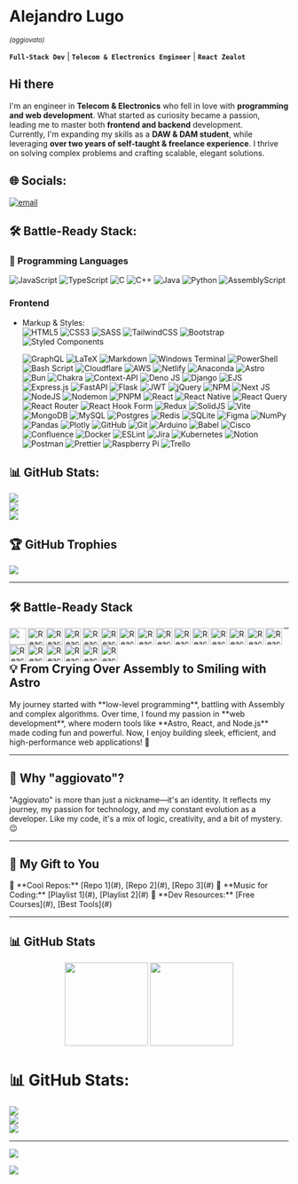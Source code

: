 <h1>Alejandro Lugo</h1> <small><i>(aggiovato)</i></small>  

**`Full-Stack Dev`** | **`Telecom & Electronics Engineer`** | **`React Zealot`**  

## Hi there 
I'm an engineer in **Telecom & Electronics** who fell in love with **programming and web development**. What started as curiosity became a passion, leading me to master both **frontend and backend** development.  
Currently, I'm expanding my skills as a **DAW & DAM student**, while leveraging **over two years of self-taught & freelance experience**. I thrive on solving complex problems and crafting scalable, elegant solutions.  


## 🌐 Socials:
[![email](https://img.shields.io/badge/Email-D14836?logo=gmail&logoColor=white)](mailto:aggiovato@gmail.com) 


## 🛠️ Battle-Ready Stack:
### 🧠 Programming Languages
![JavaScript](https://img.shields.io/badge/javascript-%23323330.svg?style=for-the-badge&logo=javascript&logoColor=%23F7DF1E)
![TypeScript](https://img.shields.io/badge/typescript-%23007ACC.svg?style=for-the-badge&logo=typescript&logoColor=white)
![C](https://img.shields.io/badge/c-%2300599C.svg?style=for-the-badge&logo=c&logoColor=white)
![C++](https://img.shields.io/badge/c++-%2300599C.svg?style=for-the-badge&logo=c%2B%2B&logoColor=white)
![Java](https://img.shields.io/badge/java-%23ED8B00.svg?style=for-the-badge&logo=openjdk&logoColor=white)
![Python](https://img.shields.io/badge/python-3670A0?style=for-the-badge&logo=python&logoColor=ffdd54)
![AssemblyScript](https://img.shields.io/badge/assembly%20script-%23000000.svg?style=for-the-badge&logo=assemblyscript&logoColor=white)

### Frontend
- Markup & Styles: <br style="{margin-bottom: 5px;}"/>
  ![HTML5](https://img.shields.io/badge/html5-%23E34F26.svg?style=for-the-badge&logo=html5&logoColor=white)
  ![CSS3](https://img.shields.io/badge/css3-%231572B6.svg?style=for-the-badge&logo=css3&logoColor=white)
  ![SASS](https://img.shields.io/badge/SASS-hotpink.svg?style=for-the-badge&logo=SASS&logoColor=white)
  ![TailwindCSS](https://img.shields.io/badge/tailwindcss-%2338B2AC.svg?style=for-the-badge&logo=tailwind-css&logoColor=white)
  ![Bootstrap](https://img.shields.io/badge/bootstrap-%238511FA.svg?style=for-the-badge&logo=bootstrap&logoColor=white)
  ![Styled Components](https://img.shields.io/badge/styled--components-DB7093?style=for-the-badge&logo=styled-components&logoColor=white)


   ![GraphQL](https://img.shields.io/badge/-GraphQL-E10098?style=for-the-badge&logo=graphql&logoColor=white)   ![LaTeX](https://img.shields.io/badge/latex-%23008080.svg?style=for-the-badge&logo=latex&logoColor=white) ![Markdown](https://img.shields.io/badge/markdown-%23000000.svg?style=for-the-badge&logo=markdown&logoColor=white)   ![Windows Terminal](https://img.shields.io/badge/Windows%20Terminal-%234D4D4D.svg?style=for-the-badge&logo=windows-terminal&logoColor=white)  ![PowerShell](https://img.shields.io/badge/PowerShell-%235391FE.svg?style=for-the-badge&logo=powershell&logoColor=white) ![Bash Script](https://img.shields.io/badge/bash_script-%23121011.svg?style=for-the-badge&logo=gnu-bash&logoColor=white) ![Cloudflare](https://img.shields.io/badge/Cloudflare-F38020?style=for-the-badge&logo=Cloudflare&logoColor=white) ![AWS](https://img.shields.io/badge/AWS-%23FF9900.svg?style=for-the-badge&logo=amazon-aws&logoColor=white) ![Netlify](https://img.shields.io/badge/netlify-%23000000.svg?style=for-the-badge&logo=netlify&logoColor=#00C7B7) ![Anaconda](https://img.shields.io/badge/Anaconda-%2344A833.svg?style=for-the-badge&logo=anaconda&logoColor=white) ![Astro](https://img.shields.io/badge/astro-%232C2052.svg?style=for-the-badge&logo=astro&logoColor=white)  ![Bun](https://img.shields.io/badge/Bun-%23000000.svg?style=for-the-badge&logo=bun&logoColor=white) ![Chakra](https://img.shields.io/badge/chakra-%234ED1C5.svg?style=for-the-badge&logo=chakraui&logoColor=white) ![Context-API](https://img.shields.io/badge/Context--Api-000000?style=for-the-badge&logo=react) ![Deno JS](https://img.shields.io/badge/deno%20js-000000?style=for-the-badge&logo=deno&logoColor=white) ![Django](https://img.shields.io/badge/django-%23092E20.svg?style=for-the-badge&logo=django&logoColor=white) ![EJS](https://img.shields.io/badge/ejs-%23B4CA65.svg?style=for-the-badge&logo=ejs&logoColor=black) ![Express.js](https://img.shields.io/badge/express.js-%23404d59.svg?style=for-the-badge&logo=express&logoColor=%2361DAFB) ![FastAPI](https://img.shields.io/badge/FastAPI-005571?style=for-the-badge&logo=fastapi) ![Flask](https://img.shields.io/badge/flask-%23000.svg?style=for-the-badge&logo=flask&logoColor=white) ![JWT](https://img.shields.io/badge/JWT-black?style=for-the-badge&logo=JSON%20web%20tokens) ![jQuery](https://img.shields.io/badge/jquery-%230769AD.svg?style=for-the-badge&logo=jquery&logoColor=white) ![NPM](https://img.shields.io/badge/NPM-%23CB3837.svg?style=for-the-badge&logo=npm&logoColor=white) ![Next JS](https://img.shields.io/badge/Next-black?style=for-the-badge&logo=next.js&logoColor=white) ![NodeJS](https://img.shields.io/badge/node.js-6DA55F?style=for-the-badge&logo=node.js&logoColor=white) ![Nodemon](https://img.shields.io/badge/NODEMON-%23323330.svg?style=for-the-badge&logo=nodemon&logoColor=%BBDEAD) ![PNPM](https://img.shields.io/badge/pnpm-%234a4a4a.svg?style=for-the-badge&logo=pnpm&logoColor=f69220) ![React](https://img.shields.io/badge/react-%2320232a.svg?style=for-the-badge&logo=react&logoColor=%2361DAFB) ![React Native](https://img.shields.io/badge/react_native-%2320232a.svg?style=for-the-badge&logo=react&logoColor=%2361DAFB) ![React Query](https://img.shields.io/badge/-React%20Query-FF4154?style=for-the-badge&logo=react%20query&logoColor=white) ![React Router](https://img.shields.io/badge/React_Router-CA4245?style=for-the-badge&logo=react-router&logoColor=white) ![React Hook Form](https://img.shields.io/badge/React%20Hook%20Form-%23EC5990.svg?style=for-the-badge&logo=reacthookform&logoColor=white) ![Redux](https://img.shields.io/badge/redux-%23593d88.svg?style=for-the-badge&logo=redux&logoColor=white)   ![SolidJS](https://img.shields.io/badge/SolidJS-2c4f7c?style=for-the-badge&logo=solid&logoColor=c8c9cb)  ![Vite](https://img.shields.io/badge/vite-%23646CFF.svg?style=for-the-badge&logo=vite&logoColor=white) ![MongoDB](https://img.shields.io/badge/MongoDB-%234ea94b.svg?style=for-the-badge&logo=mongodb&logoColor=white) ![MySQL](https://img.shields.io/badge/mysql-4479A1.svg?style=for-the-badge&logo=mysql&logoColor=white) ![Postgres](https://img.shields.io/badge/postgres-%23316192.svg?style=for-the-badge&logo=postgresql&logoColor=white) ![Redis](https://img.shields.io/badge/redis-%23DD0031.svg?style=for-the-badge&logo=redis&logoColor=white) ![SQLite](https://img.shields.io/badge/sqlite-%2307405e.svg?style=for-the-badge&logo=sqlite&logoColor=white) ![Figma](https://img.shields.io/badge/figma-%23F24E1E.svg?style=for-the-badge&logo=figma&logoColor=white) ![NumPy](https://img.shields.io/badge/numpy-%23013243.svg?style=for-the-badge&logo=numpy&logoColor=white) ![Pandas](https://img.shields.io/badge/pandas-%23150458.svg?style=for-the-badge&logo=pandas&logoColor=white) ![Plotly](https://img.shields.io/badge/Plotly-%233F4F75.svg?style=for-the-badge&logo=plotly&logoColor=white) ![GitHub](https://img.shields.io/badge/github-%23121011.svg?style=for-the-badge&logo=github&logoColor=white) ![Git](https://img.shields.io/badge/git-%23F05033.svg?style=for-the-badge&logo=git&logoColor=white) ![Arduino](https://img.shields.io/badge/-Arduino-00979D?style=for-the-badge&logo=Arduino&logoColor=white) ![Babel](https://img.shields.io/badge/Babel-F9DC3e?style=for-the-badge&logo=babel&logoColor=black) ![Cisco](https://img.shields.io/badge/cisco-%23049fd9.svg?style=for-the-badge&logo=cisco&logoColor=black) ![Confluence](https://img.shields.io/badge/confluence-%23172BF4.svg?style=for-the-badge&logo=confluence&logoColor=white) ![Docker](https://img.shields.io/badge/docker-%230db7ed.svg?style=for-the-badge&logo=docker&logoColor=white) ![ESLint](https://img.shields.io/badge/ESLint-4B3263?style=for-the-badge&logo=eslint&logoColor=white) ![Jira](https://img.shields.io/badge/jira-%230A0FFF.svg?style=for-the-badge&logo=jira&logoColor=white) ![Kubernetes](https://img.shields.io/badge/kubernetes-%23326ce5.svg?style=for-the-badge&logo=kubernetes&logoColor=white) ![Notion](https://img.shields.io/badge/Notion-%23000000.svg?style=for-the-badge&logo=notion&logoColor=white) ![Postman](https://img.shields.io/badge/Postman-FF6C37?style=for-the-badge&logo=postman&logoColor=white) ![Prettier](https://img.shields.io/badge/prettier-%23F7B93E.svg?style=for-the-badge&logo=prettier&logoColor=black) ![Raspberry Pi](https://img.shields.io/badge/-Raspberry_Pi-C51A4A?style=for-the-badge&logo=Raspberry-Pi) ![Trello](https://img.shields.io/badge/Trello-%23026AA7.svg?style=for-the-badge&logo=Trello&logoColor=white)

## 📊 GitHub Stats:

![](https://github-readme-stats.vercel.app/api?username=aggiovato&theme=one_dark_pro&hide_border=false&include_all_commits=false&count_private=false)
<br/>
![](https://nirzak-streak-stats.vercel.app/?user=aggiovato&theme=one_dark_pro&hide_border=false)
<br/>
![](https://github-readme-stats.vercel.app/api/top-langs/?username=aggiovato&theme=one_dark_pro&hide_border=false&include_all_commits=false&count_private=false&layout=compact)


## 🏆 GitHub Trophies
![](https://github-profile-trophy.vercel.app/?username=aggiovato&theme=blue_navy&no-frame=true&no-bg=true&margin-w=4)

---


## 🛠️ Battle-Ready Stack
<p align="center" style="margin-bottom:10px;">
 <img align="left" alt="React" width="30px" style="padding-rignt:10px;color:#fff;" src="https://cdn.jsdelivr.net/gh/devicons/devicon@latest/icons/react/react-original.svg" />
 <img align="left" alt="React" width="30px" style="padding-rignt:10px;" src="https://cdn.jsdelivr.net/gh/devicons/devicon@latest/icons/reactrouter/reactrouter-original.svg" />
 <img align="left" alt="React" width="30px" style="padding-rignt:10px;" src="https://cdn.jsdelivr.net/gh/devicons/devicon@latest/icons/nodejs/nodejs-original-wordmark.svg" />
 <img align="left" alt="React" width="30px" style="padding-rignt:10px;" src="https://cdn.jsdelivr.net/gh/devicons/devicon@latest/icons/npm/npm-original-wordmark.svg" />
 <img align="left" alt="React" width="30px" style="padding-rignt:10px;" src="https://cdn.jsdelivr.net/gh/devicons/devicon@latest/icons/typescript/typescript-original.svg" />
 <img align="left" alt="React" width="30px" style="padding-rignt:10px;" src="https://cdn.jsdelivr.net/gh/devicons/devicon@latest/icons/javascript/javascript-original.svg" />
 <img align="left" alt="React" width="30px" style="padding-rignt:10px;" src="https://cdn.jsdelivr.net/gh/devicons/devicon@latest/icons/astro/astro-original.svg" />
 <img align="left" alt="React" width="30px" style="padding-rignt:10px;" src="https://cdn.jsdelivr.net/gh/devicons/devicon@latest/icons/html5/html5-original.svg" />
 <img align="left" alt="React" width="30px" style="padding-rignt:10px;" src="https://cdn.jsdelivr.net/gh/devicons/devicon@latest/icons/css3/css3-plain.svg" />
 <img align="left" alt="React" width="30px" style="padding-rignt:10px;" src="https://cdn.jsdelivr.net/gh/devicons/devicon@latest/icons/tailwindcss/tailwindcss-original-wordmark.svg" />
 <img align="left" alt="React" width="30px" style="padding-rignt:10px;" src="https://cdn.jsdelivr.net/gh/devicons/devicon@latest/icons/sass/sass-original.svg" />
 <img align="left" alt="React" width="30px" style="padding-rignt:10px;" src="https://cdn.jsdelivr.net/gh/devicons/devicon@latest/icons/express/express-original.svg" />
 <img align="left" alt="React" width="30px" style="padding-rignt:10px;" src="https://cdn.jsdelivr.net/gh/devicons/devicon@latest/icons/vitejs/vitejs-original.svg" />
 <img align="left" alt="React" width="30px" style="padding-rignt:10px;" src="https://cdn.jsdelivr.net/gh/devicons/devicon@latest/icons/vitest/vitest-original.svg" />
 <img align="left" alt="React" width="30px" style="padding-rignt:10px;" src="https://cdn.jsdelivr.net/gh/devicons/devicon@latest/icons/mongodb/mongodb-original.svg" />
 <img align="left" alt="React" width="30px" style="padding-rignt:10px;" src="https://cdn.jsdelivr.net/gh/devicons/devicon@latest/icons/mysql/mysql-original.svg" />
 <img align="left" alt="React" width="30px" style="padding-rignt:10px;" src="https://cdn.jsdelivr.net/gh/devicons/devicon@latest/icons/postgresql/postgresql-plain.svg" />
 <img align="left" alt="React" width="30px" style="padding-rignt:10px;" src="https://cdn.jsdelivr.net/gh/devicons/devicon@latest/icons/postman/postman-original.svg" />
 <img align="left" alt="React" width="30px" style="padding-rignt:10px;" src="https://cdn.jsdelivr.net/gh/devicons/devicon@latest/icons/playwright/playwright-original.svg" />
 <img align="left" alt="React" width="30px" style="padding-rignt:10px;" src="https://cdn.jsdelivr.net/gh/devicons/devicon@latest/icons/jest/jest-plain.svg" />
 <img align="left" alt="React" width="30px" style="padding-rignt:10px;" src="https://cdn.jsdelivr.net/gh/devicons/devicon@latest/icons/nodemon/nodemon-plain.svg" />
</p>  

---

<br/>


  <summary><h2>💡 From Crying Over Assembly to Smiling with Astro</h2></summary>  
  My journey started with **low-level programming**, battling with Assembly and complex algorithms.  
  Over time, I found my passion in **web development**, where modern tools like **Astro, React, and Node.js** made coding fun and powerful.  
  Now, I enjoy building sleek, efficient, and high-performance web applications! 🚀  


---


  <summary><h2>🧐 Why "aggiovato"?</h2></summary>  
  "Aggiovato" is more than just a nickname—it's an identity. It reflects my journey, my passion for technology, and my constant evolution as a developer.  
  Like my code, it's a mix of logic, creativity, and a bit of mystery. 😉  


---


  <summary><h2>🎁 My Gift to You</h2></summary>  
  🔹 **Cool Repos:** [Repo 1](#), [Repo 2](#), [Repo 3](#)  
  🔹 **Music for Coding:** [Playlist 1](#), [Playlist 2](#)  
  🔹 **Dev Resources:** [Free Courses](#), [Best Tools](#)  


---

## 📊 GitHub Stats  
<p align="center">
  <img src="https://github-readme-stats.vercel.app/api?username=aggiovato&show_icons=true&theme=radical" height="150">
  <img src="https://github-readme-streak-stats.herokuapp.com/?user=aggiovato&show_icons=true&theme=radical" height="150">
</p>  


# 📊 GitHub Stats:
![](https://github-readme-stats.vercel.app/api?username=aggiovato&theme=dark&hide_border=false&include_all_commits=true&count_private=true)<br/>
![](https://github-readme-streak-stats.herokuapp.com/?user=aggiovato&theme=dark&hide_border=false)<br/>
![](https://github-readme-stats.vercel.app/api/top-langs/?username=aggiovato&theme=dark&hide_border=false&include_all_commits=true&count_private=true&layout=compact)

---
[![](https://visitcount.itsvg.in/api?id=aggiovato&icon=0&color=0)](https://visitcount.itsvg.in)

<!-- Proudly created with GPRM ( https://gprm.itsvg.in ) -->
[![](https://visitcount.itsvg.in/api?id=Aggiovato&label=Profile%20Views&pretty=false)](https://visitcount.itsvg.in)
